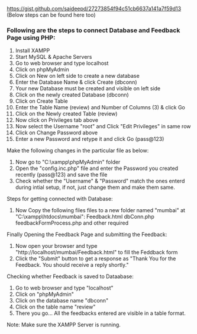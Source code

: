 https://gist.github.com/saideepd/27273854f94c51cb6637a141a7f59d13 (Below steps can be found here too)

### Following are the steps to connect Database and Feedback Page using PHP:

1.  Install XAMPP
2.  Start MySQL & Apache Servers
3.  Go to web browser and type localhost
4.  Click on phpMyAdmin
5.  Click on New on left side to create a new database
6.  Enter the Database Name & click Create (dbconn)
7.  Your new Database must be created and visible on left side
8.  Click on the newly created Database (dbconn)
9.  Click on Create Table	
10. Enter the Table Name (review) and Number of Columns (3) & click Go
11. Click on the Newly created Table (review)
12. Now click on Privileges tab above
13. Now select the Username "root" and Click "Edit Privileges" in same row
14. Click on Change Password above
15. Enter a new Password and retype it and click Go (pass@123)

Make the following changes in the particular file as below:
1.  Now go to "C:\xampp\phpMyAdmin" folder
2.  Open the "config.inc.php" file and enter the Password you created recently (pass@123) and save the file
3.  Check whether the "Username" & "Password" match the ones enterd during intial setup, if not, just change them and make them same.

Steps for getting connected with Database:
1.  Now Copy the following files files to a new folder named "mumbai" at "C:\xampp\htdocs\mumbai":
    Feedback.html 
    dbConn.php
    feedbackFormProcess.php
    and other required 

Finally Opening the Feedback Page and submitting the Feedback:
1.  Now open your browser and type "http://localhost/mumbai/Feedback.html" to fill the Feddback form
2.  Click the "Submit" button to get a response as "Thank You for the Feedback. You should receive a reply shortly."


Checking whether Feedback is saved to Dataabase:
1.  Go to web browser and type "localhost"
2.  Click on "phpMyAdmin"
3.  Click on the database name "dbconn"
4.  Click on the table name "review"
5.  There you go... All the feedbacks entered are visible in a table format.

Note:
Make sure the XAMPP Server is running.
